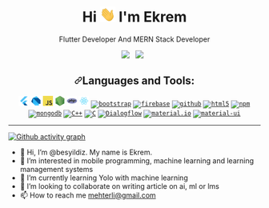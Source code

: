 <h1 align="center" dir="auto">Hi <animated-image data-catalyst="" style="width: 30px;"><a target="_blank" rel="noopener noreferrer nofollow" href="https://raw.githubusercontent.com/ABSphreak/ABSphreak/master/gifs/Hi.gif" data-target="animated-image.originalLink"><img height="30" src="https://raw.githubusercontent.com/ABSphreak/ABSphreak/master/gifs/Hi.gif" style="max-width: 100%; display: inline-block;" data-target="animated-image.originalImage"></a></animated-image> I'm Ekrem </h1>

<p align="center" dir="auto">Flutter Developer And MERN Stack Developer</p>

<p align="center" dir="auto"> 
  <a href="https://www.instagram.com/_j_j_gajjar/" rel="nofollow"><img height="40" src="https://camo.githubusercontent.com/b59e687de7d4f68dab32dcab6ce5123a9deaf123853d968bcc2f9d2b4b3f088f/68747470733a2f2f75706c6f61642e77696b696d656469612e6f72672f77696b6970656469612f636f6d6d6f6e732f7468756d622f652f65372f496e7374616772616d5f6c6f676f5f323031362e7376672f37363870782d496e7374616772616d5f6c6f676f5f323031362e7376672e706e67" data-canonical-src="https://upload.wikimedia.org/wikipedia/commons/thumb/e/e7/Instagram_logo_2016.svg/768px-Instagram_logo_2016.svg.png" style="max-width: 100%;"></a>&nbsp;&nbsp;
  <a href="https://www.linkedin.com/in/jay-gajjar-04/" rel="nofollow"><img height="40" src="https://camo.githubusercontent.com/41c4b87cc3b088c7b63558d180058a18cb431cb2172623d3fbaef5d4fa6e8a13/68747470733a2f2f7777772e766563746f7269636f2e636f6d2f77702d636f6e74656e742f75706c6f6164732f323031382f30322f4c696e6b6564496e2d49636f6e2d7371756972636c652e706e67" data-canonical-src="https://www.vectorico.com/wp-content/uploads/2018/02/LinkedIn-Icon-squircle.png" style="max-width: 100%;"></a>&nbsp;&nbsp;
</p>

<h2 align="center" dir="auto"><a id="user-content-languages-and-tools" class="anchor" aria-hidden="true" href="#languages-and-tools"><svg class="octicon octicon-link" viewBox="0 0 16 16" version="1.1" width="16" height="16" aria-hidden="true"><path fill-rule="evenodd" d="M7.775 3.275a.75.75 0 001.06 1.06l1.25-1.25a2 2 0 112.83 2.83l-2.5 2.5a2 2 0 01-2.83 0 .75.75 0 00-1.06 1.06 3.5 3.5 0 004.95 0l2.5-2.5a3.5 3.5 0 00-4.95-4.95l-1.25 1.25zm-4.69 9.64a2 2 0 010-2.83l2.5-2.5a2 2 0 012.83 0 .75.75 0 001.06-1.06 3.5 3.5 0 00-4.95 0l-2.5 2.5a3.5 3.5 0 004.95 4.95l1.25-1.25a.75.75 0 00-1.06-1.06l-1.25 1.25a2 2 0 01-2.83 0z"></path></svg></a>Languages and Tools:</h2>

<p align="center" dir="auto">
<code><a target="_blank" rel="noopener noreferrer nofollow" href="https://raw.githubusercontent.com/github/explore/80688e429a7d4ef2fca1e82350fe8e3517d3494d/topics/flutter/flutter.png"><img alt="Flutter" title="Flutter" height="20" src="https://raw.githubusercontent.com/github/explore/80688e429a7d4ef2fca1e82350fe8e3517d3494d/topics/flutter/flutter.png" style="max-width: 100%;"></a></code>
<code><a target="_blank" rel="noopener noreferrer nofollow" href="https://raw.githubusercontent.com/github/explore/80688e429a7d4ef2fca1e82350fe8e3517d3494d/topics/dart/dart.png"><img alt="dart" title="dart" height="20" src="https://raw.githubusercontent.com/github/explore/80688e429a7d4ef2fca1e82350fe8e3517d3494d/topics/dart/dart.png" style="max-width: 100%;"></a></code>
<code><a target="_blank" rel="noopener noreferrer nofollow" href="https://raw.githubusercontent.com/github/explore/80688e429a7d4ef2fca1e82350fe8e3517d3494d/topics/javascript/javascript.png"><img alt="javascript" title="javascript" height="20" src="https://raw.githubusercontent.com/github/explore/80688e429a7d4ef2fca1e82350fe8e3517d3494d/topics/javascript/javascript.png" style="max-width: 100%;"></a></code>
<code><a target="_blank" rel="noopener noreferrer nofollow" href="https://raw.githubusercontent.com/github/explore/80688e429a7d4ef2fca1e82350fe8e3517d3494d/topics/nodejs/nodejs.png"><img alt="nodejs" title="nodejs" height="20" src="https://raw.githubusercontent.com/github/explore/80688e429a7d4ef2fca1e82350fe8e3517d3494d/topics/nodejs/nodejs.png" style="max-width: 100%;"></a></code>
<code><a target="_blank" rel="noopener noreferrer nofollow" href="https://raw.githubusercontent.com/github/explore/80688e429a7d4ef2fca1e82350fe8e3517d3494d/topics/php/php.png"><img alt="php" title="php" height="20" src="https://raw.githubusercontent.com/github/explore/80688e429a7d4ef2fca1e82350fe8e3517d3494d/topics/php/php.png" style="max-width: 100%;"></a></code>
<code><a target="_blank" rel="noopener noreferrer nofollow" href="https://raw.githubusercontent.com/github/explore/80688e429a7d4ef2fca1e82350fe8e3517d3494d/topics/react/react.png"><img alt="react" title="react" height="20" src="https://raw.githubusercontent.com/github/explore/80688e429a7d4ef2fca1e82350fe8e3517d3494d/topics/react/react.png" style="max-width: 100%;"></a></code>
<code><a target="_blank" rel="noopener noreferrer nofollow" href="https://raw.githubusercontent.com/tkswann2/tech-logos/master/bootstrap.png"><img alt="bootstrap" title="bootstrap" height="20" src="https://raw.githubusercontent.com/tkswann2/tech-logos/master/bootstrap.png" style="max-width: 100%;"></a></code>
<code><a target="_blank" rel="noopener noreferrer" href="https://github.com/tkswann2/tech-logos/blob/master/firebase.png?raw=true"><img alt="firebase" title="firebase" height="20" src="https://github.com/tkswann2/tech-logos/raw/master/firebase.png?raw=true" style="max-width: 100%;"></a></code>
<code><a target="_blank" rel="noopener noreferrer" href="https://github.com/tkswann2/tech-logos/blob/master/github.png?raw=true"><img alt="github" title="github" height="20" src="https://github.com/tkswann2/tech-logos/raw/master/github.png?raw=true" style="max-width: 100%;"></a></code>
<code><a target="_blank" rel="noopener noreferrer" href="https://github.com/tkswann2/tech-logos/blob/master/html5.png?raw=true"><img alt="html5" title="html5" height="20" src="https://github.com/tkswann2/tech-logos/raw/master/html5.png?raw=true" style="max-width: 100%;"></a></code>
<code><a target="_blank" rel="noopener noreferrer" href="https://github.com/tkswann2/tech-logos/blob/master/npm.png?raw=true"><img alt="npm" title="npm" height="20" src="https://github.com/tkswann2/tech-logos/raw/master/npm.png?raw=true" style="max-width: 100%;"></a></code>
<code><a target="_blank" rel="noopener noreferrer nofollow" href="https://raw.githubusercontent.com/mongodb-js/leaf/master/dist/mongodb-leaf_128x128.png"><img alt="mongodb" title="mongodb" height="20" src="https://raw.githubusercontent.com/mongodb-js/leaf/master/dist/mongodb-leaf_128x128.png" style="max-width: 100%;"></a></code>
<code><a target="_blank" rel="noopener noreferrer nofollow" href="https://user-images.githubusercontent.com/11183158/43805223-f23c1250-9a6c-11e8-9677-a45e08df2d7c.png"><img alt="C++" title="C++" height="20" src="https://user-images.githubusercontent.com/11183158/43805223-f23c1250-9a6c-11e8-9677-a45e08df2d7c.png" style="max-width: 100%;"></a></code>
<code><a target="_blank" rel="noopener noreferrer nofollow" href="https://camo.githubusercontent.com/6cc41155e58a4eebe7353d524da5ebb0de7aaf4fd4ad45fb9a433c8b41d38c16/68747470733a2f2f747365332e6d6d2e62696e672e6e65742f74683f69643d4f49502e7276756a594b4f546d2d2d5654334b545a775633786748614861267069643d417069"><img alt="C" title="C" height="20" src="https://camo.githubusercontent.com/6cc41155e58a4eebe7353d524da5ebb0de7aaf4fd4ad45fb9a433c8b41d38c16/68747470733a2f2f747365332e6d6d2e62696e672e6e65742f74683f69643d4f49502e7276756a594b4f546d2d2d5654334b545a775633786748614861267069643d417069" style="max-width: 100%;"></a></code>
<code><a target="_blank" rel="noopener noreferrer nofollow" href="https://camo.githubusercontent.com/d1760f34eedae70adfda61e72305cb0ef56fad2b2fa8511080744771a6204d26/68747470733a2f2f7374617469632e6469616c6f67666c6f772e636f6d2f636f6d6d6f6e2f66617669636f6e2e706e67"><img alt="Dialogflow" title="Dialogflow" height="20" src="https://camo.githubusercontent.com/d1760f34eedae70adfda61e72305cb0ef56fad2b2fa8511080744771a6204d26/68747470733a2f2f7374617469632e6469616c6f67666c6f772e636f6d2f636f6d6d6f6e2f66617669636f6e2e706e67" style="max-width: 100%;"></a></code>
<code><a target="_blank" rel="noopener noreferrer nofollow" href="https://camo.githubusercontent.com/68b9d6b5fad1f48dcaaf03afc444897af5376e0204f67b08248f4795c5e7504d/68747470733a2f2f333465706a66336c7a787173646463326b336e316f6a37372d7770656e67696e652e6e6574646e612d73736c2e636f6d2f77702d636f6e74656e742f75706c6f6164732f323031362f31322f6d6174657269616c2e696f2d69636f6e2e706e67"><img alt="material.io" title="material.io" height="20" src="https://camo.githubusercontent.com/68b9d6b5fad1f48dcaaf03afc444897af5376e0204f67b08248f4795c5e7504d/68747470733a2f2f333465706a66336c7a787173646463326b336e316f6a37372d7770656e67696e652e6e6574646e612d73736c2e636f6d2f77702d636f6e74656e742f75706c6f6164732f323031362f31322f6d6174657269616c2e696f2d69636f6e2e706e67" data-canonical-src="https://34epjf3lzxqsddc2k3n1oj77-wpengine.netdna-ssl.com/wp-content/uploads/2016/12/material.io-icon.png" style="max-width: 100%;"></a></code>
<code><a target="_blank" rel="noopener noreferrer nofollow" href="https://camo.githubusercontent.com/306dedb9426f1d93a981d305a0a18164932ece8dca4d5fd820b1d3c36625b218/68747470733a2f2f6d75692e636f6d2f7374617469632f6c6f676f2e737667"><img alt="material-ui" title="material-ui" height="25" src="https://camo.githubusercontent.com/306dedb9426f1d93a981d305a0a18164932ece8dca4d5fd820b1d3c36625b218/68747470733a2f2f6d75692e636f6d2f7374617469632f6c6f676f2e737667" data-canonical-src="https://mui.com/static/logo.svg" style="max-width: 100%;"></a></code>
</p>

<hr>
<p dir="auto"><a href="https://github.com/besyildiz"><img src="https://activity-graph.herokuapp.com/graph?username=besyildiz" alt="Github activity graph" data-canonical-src="https://activity-graph.herokuapp.com/graph?username=besyildiz&amp;theme=react-dark&amp;hide_border=true&amp;color=BDDFFF&amp;line=6E93B5&amp;point=BDDFFF" style="max-width: 100%;"></a></p>




- 👋 Hi, I’m @besyildiz. My name is Ekrem.
- 👀 I’m interested in mobile programming, machine learning and learning management systems
- 🌱 I’m currently learning Yolo with machine learning
- 💞️ I’m looking to collaborate on writing article on ai, ml or lms
- 📫 How to reach me mehterli@gmail.com

<!---
besyildiz/besyildiz is a ✨ special ✨ repository because its `README.md` (this file) appears on your GitHub profile.
You can click the Preview link to take a look at your changes.
--->
